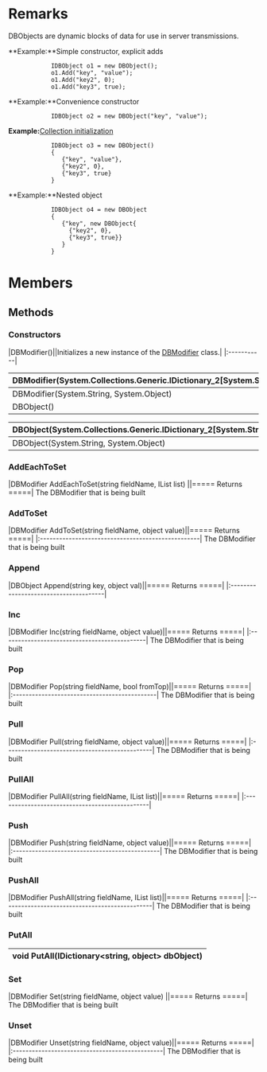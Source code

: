 # Remarks #
DBObjects are dynamic blocks of data for use in server transmissions.

**Example:**Simple constructor, explicit adds

```
            IDBObject o1 = new DBObject();
            o1.Add("key", "value");
            o1.Add("key2", 0);
            o1.Add("key3", true);
```


**Example:**Convenience constructor

```
            IDBObject o2 = new DBObject("key", "value");
```


**Example:**[Collection initialization](http://msdn.microsoft.com/en-us/library/bb531208.aspx)

```
            IDBObject o3 = new DBObject() 
            {
               {"key", "value"},
               {"key2", 0},
               {"key3", true}
            }
```


**Example:**Nested object

```
            IDBObject o4 = new DBObject 
            {
               {"key", new DBObject{
                 {"key2", 0},
                 {"key3", true}}
               }
            }
```


# Members #
## Methods ##
### Constructors ###
|DBModifier()||Initializes a new instance of the [DBModifier](T_MongoDB_Driver_DBModifier.md) class.|
|:-----------|

|DBModifier(System.Collections.Generic.IDictionary\_2[System.String,System.Object])|
|:---------------------------------------------------------------------------------|
|DBModifier(System.String, System.Object)                                          |
|DBObject()                                                                        ||Initializes a new instance of the [DBObject](T_MongoDB_Driver_DBObject.md) class.|

|DBObject(System.Collections.Generic.IDictionary\_2[System.String,System.Object])|
|:-------------------------------------------------------------------------------|
|DBObject(System.String, System.Object)                                          |
### AddEachToSet ###
|DBModifier AddEachToSet(string fieldName, IList list)                           ||===== Returns =====|
The DBModifier that is being built

### AddToSet ###
|DBModifier AddToSet(string fieldName, object value)||===== Returns =====|
|:--------------------------------------------------|
The DBModifier that is being built

### Append ###
|DBObject Append(string key, object val)||===== Returns =====|
|:--------------------------------------|


### Inc ###
|DBModifier Inc(string fieldName, object value)||===== Returns =====|
|:---------------------------------------------|
The DBModifier that is being built

### Pop ###
|DBModifier Pop(string fieldName, bool fromTop)||===== Returns =====|
|:---------------------------------------------|
The DBModifier that is being built

### Pull ###
|DBModifier Pull(string fieldName, object value)||===== Returns =====|
|:----------------------------------------------|
The DBModifier that is being built

### PullAll ###
|DBModifier PullAll(string fieldName, IList list)||===== Returns =====|
|:-----------------------------------------------|


### Push ###
|DBModifier Push(string fieldName, object value)||===== Returns =====|
|:----------------------------------------------|
The DBModifier that is being built

### PushAll ###
|DBModifier PushAll(string fieldName, IList list)||===== Returns =====|
|:-----------------------------------------------|
The DBModifier that is being built

### PutAll ###
|void PutAll(IDictionary&lt;string, object&gt; dbObject)|
|:------------------------------------------------------|
### Set ###
|DBModifier Set(string fieldName, object value)         ||===== Returns =====|
The DBModifier that is being built

### Unset ###
|DBModifier Unset(string fieldName, object value)||===== Returns =====|
|:-----------------------------------------------|
The DBModifier that is being built
